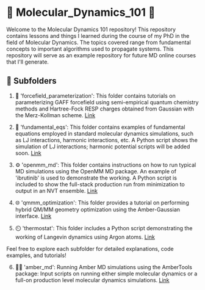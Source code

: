 # 🧪 Molecular_Dynamics_101 🧬

Welcome to the Molecular Dynamics 101 repository! This repository contains lessons and things I learned during the course of my PhD in the field of Molecular Dynamics. The topics covered range from fundamental concepts to important algorithms used to propagate systems. This repository will serve as an example repository for future MD online courses that I'll generate.

## 📂 Subfolders

1. 🧪 'forcefield_parameterization': This folder contains tutorials on parameterizing GAFF forcefield using semi-empirical quantum chemistry methods and Hartree-Fock RESP charges obtained from Gaussian with the Merz-Kollman scheme. [Link](./forcefield_parameterization)

2. 🔬 'fundamental_eqs': This folder contains examples of fundamental equations employed in standard molecular dynamics simulations, such as LJ interactions, harmonic interactions, etc. A Python script shows the simulation of LJ interactions; harmonic potential scripts will be added soon. [Link](./fundamental_eqs)

3. ⚙️ 'openmm_md': This folder contains instructions on how to run typical MD simulations using the OpenMM MD package. An example of 'ibrutinib' is used to demonstrate the working. A Python script is included to show the full-stack production run from minimization to output in an NVT ensemble. [Link](./openmm_md)

4. 🌐 'qmmm_optimization': This folder provides a tutorial on performing hybrid QM/MM geometry optimization using the Amber-Gaussian interface. [Link](./qmmm_optimization)

5. ⏲️ 'thermostat': This folder includes a Python script demonstrating the working of Langevin dynamics using Argon atoms. [Link](./thermostat)

Feel free to explore each subfolder for detailed explanations, code examples, and tutorials!

6. 🧪🔬 'amber_md': Running Amber MD simulations using the AmberTools package: Input scripts on running either simple molecular dynamics or a full-on production level molecular dynamics simulations. [Link](./amber_md)
